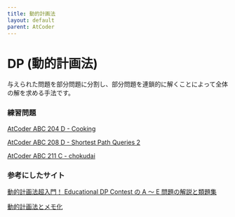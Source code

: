 ```yaml
---
title: 動的計画法
layout: default
parent: AtCoder
---
```


# DP (動的計画法)
与えられた問題を部分問題に分割し、部分問題を連鎖的に解くことによって全体の解を求める手法です。

### 練習問題
<a href="https://atcoder.jp/contests/abc204/tasks/abc204_d" target="_blank">AtCoder ABC 204 D - Cooking</a>

<a href="https://atcoder.jp/contests/abc208/tasks/abc208_d" target="_blank">AtCoder ABC 208 D - Shortest Path Queries 2</a>

<a href="https://atcoder.jp/contests/abc211/tasks/abc211_c" target="_blank">AtCoder ABC 211 C - chokudai</a>

### 参考にしたサイト
<a href="https://qiita.com/drken/items/dc53c683d6de8aeacf5a" target="_blank">動的計画法超入門！ Educational DP Contest の A ～ E 問題の解説と類題集</a>

<a href="https://yutakasasaki.hatenablog.com/entry/20100423/1271991176" target="_blank">動的計画法とメモ化</a>